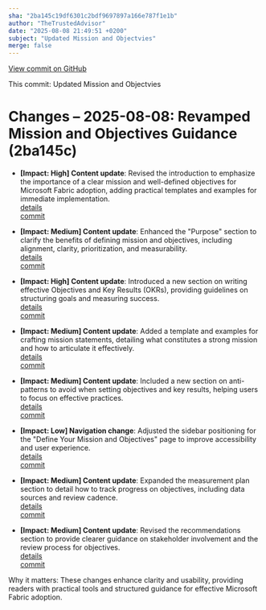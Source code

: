 ```yaml
---
sha: "2ba145c19df6301c2bdf9697897a166e787f1e1b"
author: "TheTrustedAdvisor"
date: "2025-08-08 21:49:51 +0200"
subject: "Updated Mission and Objectvies"
merge: false
---
```


[View commit on GitHub](https://github.com/TheTrustedAdvisor/FabricAdoptionFramework/commit/2ba145c19df6301c2bdf9697897a166e787f1e1b)

This commit: Updated Mission and Objectvies

# Changes – 2025-08-08: Revamped Mission and Objectives Guidance (2ba145c)

- **[Impact: High] Content update**: Revised the introduction to emphasize the importance of a clear mission and well-defined objectives for Microsoft Fabric adoption, adding practical templates and examples for immediate implementation.  
   [details](/docs/about/changes/2025-08-08-updated-mission-and-objectives)  
   [commit](https://github.com/TheTrustedAdvisor/FabricAdoptionFramework/commit/2ba145c19df6301c2bdf9697897a166e787f1e1b)  

- **[Impact: Medium] Content update**: Enhanced the "Purpose" section to clarify the benefits of defining mission and objectives, including alignment, clarity, prioritization, and measurability.  
   [details](/docs/about/changes/2025-08-08-updated-mission-and-objectives)  
   [commit](https://github.com/TheTrustedAdvisor/FabricAdoptionFramework/commit/2ba145c19df6301c2bdf9697897a166e787f1e1b)  

- **[Impact: High] Content update**: Introduced a new section on writing effective Objectives and Key Results (OKRs), providing guidelines on structuring goals and measuring success.  
   [details](/docs/about/changes/2025-08-08-updated-mission-and-objectives)  
   [commit](https://github.com/TheTrustedAdvisor/FabricAdoptionFramework/commit/2ba145c19df6301c2bdf9697897a166e787f1e1b)  

- **[Impact: Medium] Content update**: Added a template and examples for crafting mission statements, detailing what constitutes a strong mission and how to articulate it effectively.  
   [details](/docs/about/changes/2025-08-08-updated-mission-and-objectives)  
   [commit](https://github.com/TheTrustedAdvisor/FabricAdoptionFramework/commit/2ba145c19df6301c2bdf9697897a166e787f1e1b)  

- **[Impact: Medium] Content update**: Included a new section on anti-patterns to avoid when setting objectives and key results, helping users to focus on effective practices.  
   [details](/docs/about/changes/2025-08-08-updated-mission-and-objectives)  
   [commit](https://github.com/TheTrustedAdvisor/FabricAdoptionFramework/commit/2ba145c19df6301c2bdf9697897a166e787f1e1b)  

- **[Impact: Low] Navigation change**: Adjusted the sidebar positioning for the "Define Your Mission and Objectives" page to improve accessibility and user experience.  
   [details](/docs/about/changes/2025-08-08-updated-mission-and-objectives)  
   [commit](https://github.com/TheTrustedAdvisor/FabricAdoptionFramework/commit/2ba145c19df6301c2bdf9697897a166e787f1e1b)  

- **[Impact: Medium] Content update**: Expanded the measurement plan section to detail how to track progress on objectives, including data sources and review cadence.  
   [details](/docs/about/changes/2025-08-08-updated-mission-and-objectives)  
   [commit](https://github.com/TheTrustedAdvisor/FabricAdoptionFramework/commit/2ba145c19df6301c2bdf9697897a166e787f1e1b)  

- **[Impact: Medium] Content update**: Revised the recommendations section to provide clearer guidance on stakeholder involvement and the review process for objectives.  
   [details](/docs/about/changes/2025-08-08-updated-mission-and-objectives)  
   [commit](https://github.com/TheTrustedAdvisor/FabricAdoptionFramework/commit/2ba145c19df6301c2bdf9697897a166e787f1e1b)  

Why it matters: These changes enhance clarity and usability, providing readers with practical tools and structured guidance for effective Microsoft Fabric adoption.
